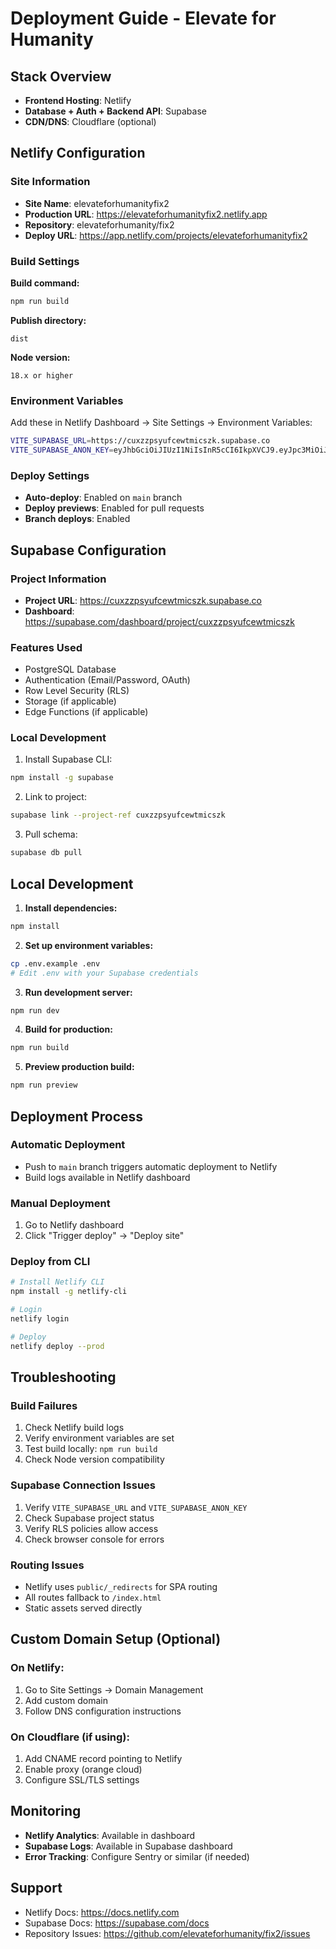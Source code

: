 # Deployment Guide - Elevate for Humanity

## Stack Overview

- **Frontend Hosting**: Netlify
- **Database + Auth + Backend API**: Supabase
- **CDN/DNS**: Cloudflare (optional)

## Netlify Configuration

### Site Information
- **Site Name**: elevateforhumanityfix2
- **Production URL**: https://elevateforhumanityfix2.netlify.app
- **Repository**: elevateforhumanity/fix2
- **Deploy URL**: https://app.netlify.com/projects/elevateforhumanityfix2

### Build Settings

**Build command:**
```bash
npm run build
```

**Publish directory:**
```
dist
```

**Node version:**
```
18.x or higher
```

### Environment Variables

Add these in Netlify Dashboard → Site Settings → Environment Variables:

```bash
VITE_SUPABASE_URL=https://cuxzzpsyufcewtmicszk.supabase.co
VITE_SUPABASE_ANON_KEY=eyJhbGciOiJIUzI1NiIsInR5cCI6IkpXVCJ9.eyJpc3MiOiJzdXBhYmFzZSIsInJlZiI6ImN1eHp6cHN5dWZjZXd0bWljc3prIiwicm9sZSI6ImFub24iLCJpYXQiOjE3NTgxNjEwNDcsImV4cCI6MjA3MzczNzA0N30.DyFtzoKha_tuhKiSIPoQlKonIpaoSYrlhzntCUvLUnA
```

### Deploy Settings

- **Auto-deploy**: Enabled on `main` branch
- **Deploy previews**: Enabled for pull requests
- **Branch deploys**: Enabled

## Supabase Configuration

### Project Information
- **Project URL**: https://cuxzzpsyufcewtmicszk.supabase.co
- **Dashboard**: https://supabase.com/dashboard/project/cuxzzpsyufcewtmicszk

### Features Used
- PostgreSQL Database
- Authentication (Email/Password, OAuth)
- Row Level Security (RLS)
- Storage (if applicable)
- Edge Functions (if applicable)

### Local Development

1. Install Supabase CLI:
```bash
npm install -g supabase
```

2. Link to project:
```bash
supabase link --project-ref cuxzzpsyufcewtmicszk
```

3. Pull schema:
```bash
supabase db pull
```

## Local Development

1. **Install dependencies:**
```bash
npm install
```

2. **Set up environment variables:**
```bash
cp .env.example .env
# Edit .env with your Supabase credentials
```

3. **Run development server:**
```bash
npm run dev
```

4. **Build for production:**
```bash
npm run build
```

5. **Preview production build:**
```bash
npm run preview
```

## Deployment Process

### Automatic Deployment
- Push to `main` branch triggers automatic deployment to Netlify
- Build logs available in Netlify dashboard

### Manual Deployment
1. Go to Netlify dashboard
2. Click "Trigger deploy" → "Deploy site"

### Deploy from CLI
```bash
# Install Netlify CLI
npm install -g netlify-cli

# Login
netlify login

# Deploy
netlify deploy --prod
```

## Troubleshooting

### Build Failures
1. Check Netlify build logs
2. Verify environment variables are set
3. Test build locally: `npm run build`
4. Check Node version compatibility

### Supabase Connection Issues
1. Verify `VITE_SUPABASE_URL` and `VITE_SUPABASE_ANON_KEY`
2. Check Supabase project status
3. Verify RLS policies allow access
4. Check browser console for errors

### Routing Issues
- Netlify uses `public/_redirects` for SPA routing
- All routes fallback to `/index.html`
- Static assets served directly

## Custom Domain Setup (Optional)

### On Netlify:
1. Go to Site Settings → Domain Management
2. Add custom domain
3. Follow DNS configuration instructions

### On Cloudflare (if using):
1. Add CNAME record pointing to Netlify
2. Enable proxy (orange cloud)
3. Configure SSL/TLS settings

## Monitoring

- **Netlify Analytics**: Available in dashboard
- **Supabase Logs**: Available in Supabase dashboard
- **Error Tracking**: Configure Sentry or similar (if needed)

## Support

- Netlify Docs: https://docs.netlify.com
- Supabase Docs: https://supabase.com/docs
- Repository Issues: https://github.com/elevateforhumanity/fix2/issues

